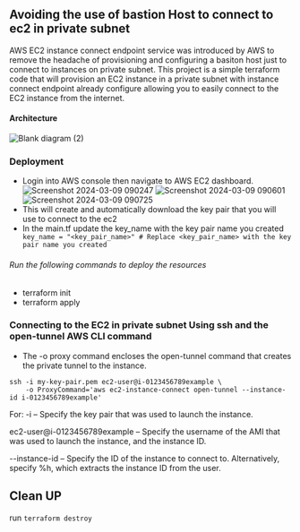 ## Avoiding the use of bastion Host to connect to ec2 in private subnet
AWS EC2 instance connect endpoint service was introduced by AWS to remove the headache of provisioning and configuring a basiton host just to connect to instances on private subnet.
This project is a simple terraform code that will provision an EC2 instance in a private subnet with instance connect endpoint already configure allowing you to easily connect to the EC2 instance from the internet.
#### Architecture
![Blank diagram (2)](https://github.com/PHIDELIST/EC2-instance-connect-Terraform/assets/64526896/134051c6-30fc-4fde-8659-830b289052a4)

### Deployment
- Login into AWS console then navigate to AWS EC2 dashboard.
  ![Screenshot 2024-03-09 090247](https://github.com/PHIDELIST/EC2-instance-connect-Terraform/assets/64526896/cac4be33-f71c-4d55-8dd3-3f0a47c429ed)
  ![Screenshot 2024-03-09 090601](https://github.com/PHIDELIST/EC2-instance-connect-Terraform/assets/64526896/ba82f128-4aa0-4095-a346-51e0bb364dc4)
  ![Screenshot 2024-03-09 090725](https://github.com/PHIDELIST/EC2-instance-connect-Terraform/assets/64526896/43217977-2df5-470e-b3b0-e10189f51868)
- This will create and automatically download the key pair that you will use to connect to the ec2
- In the main.tf update the key_name with the key pair name you created ```  key_name = "<key_pair_name>" # Replace <key_pair_name> with the key pair name you created```
  
###### Run the following commands to deploy the resources
+ terraform init
+ terraform apply
  
### Connecting to the EC2 in private subnet Using ssh and the open-tunnel AWS CLI command
+ The -o proxy command encloses the open-tunnel command that creates the private tunnel to the instance.

```
ssh -i my-key-pair.pem ec2-user@i-0123456789example \
    -o ProxyCommand='aws ec2-instance-connect open-tunnel --instance-id i-0123456789example'
```
For:
-i – Specify the key pair that was used to launch the instance.

ec2-user@i-0123456789example – Specify the username of the AMI that was used to launch the instance, and the instance ID.

--instance-id – Specify the ID of the instance to connect to. Alternatively, specify %h, which extracts the instance ID from the user.

## Clean UP
run ```terraform destroy```

